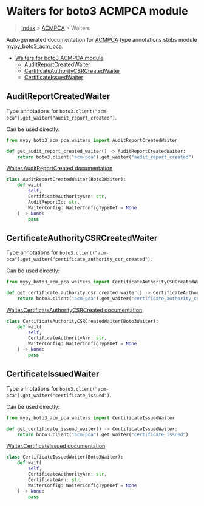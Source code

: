 # Waiters for boto3 ACMPCA module

> [Index](../index.md) > [ACMPCA](./index.md) > Waiters

Auto-generated documentation for [ACMPCA](https://boto3.amazonaws.com/v1/documentation/api/latest/reference/services/acm-pca.html#ACMPCA)
type annotations stubs module [mypy_boto3_acm_pca](https://pypi.org/project/mypy-boto3-acm-pca/).

- [Waiters for boto3 ACMPCA module](#waiters-for-boto3-acmpca-module)
  - [AuditReportCreatedWaiter](#auditreportcreatedwaiter)
  - [CertificateAuthorityCSRCreatedWaiter](#certificateauthoritycsrcreatedwaiter)
  - [CertificateIssuedWaiter](#certificateissuedwaiter)

## AuditReportCreatedWaiter

Type annotations for `boto3.client("acm-pca").get_waiter("audit_report_created")`.

Can be used directly:

```python
from mypy_boto3_acm_pca.waiters import AuditReportCreatedWaiter

def get_audit_report_created_waiter() -> AuditReportCreatedWaiter:
    return boto3.client("acm-pca").get_waiter("audit_report_created")
```

[Waiter.AuditReportCreated documentation](https://boto3.amazonaws.com/v1/documentation/api/latest/reference/services/acm-pca.html#ACMPCA.Waiter.AuditReportCreated)

```python
class AuditReportCreatedWaiter(Boto3Waiter):
    def wait(
        self,
        CertificateAuthorityArn: str,
        AuditReportId: str,
        WaiterConfig: WaiterConfigTypeDef = None
    ) -> None:
        pass
```
## CertificateAuthorityCSRCreatedWaiter

Type annotations for `boto3.client("acm-pca").get_waiter("certificate_authority_csr_created")`.

Can be used directly:

```python
from mypy_boto3_acm_pca.waiters import CertificateAuthorityCSRCreatedWaiter

def get_certificate_authority_csr_created_waiter() -> CertificateAuthorityCSRCreatedWaiter:
    return boto3.client("acm-pca").get_waiter("certificate_authority_csr_created")
```

[Waiter.CertificateAuthorityCSRCreated documentation](https://boto3.amazonaws.com/v1/documentation/api/latest/reference/services/acm-pca.html#ACMPCA.Waiter.CertificateAuthorityCSRCreated)

```python
class CertificateAuthorityCSRCreatedWaiter(Boto3Waiter):
    def wait(
        self,
        CertificateAuthorityArn: str,
        WaiterConfig: WaiterConfigTypeDef = None
    ) -> None:
        pass
```
## CertificateIssuedWaiter

Type annotations for `boto3.client("acm-pca").get_waiter("certificate_issued")`.

Can be used directly:

```python
from mypy_boto3_acm_pca.waiters import CertificateIssuedWaiter

def get_certificate_issued_waiter() -> CertificateIssuedWaiter:
    return boto3.client("acm-pca").get_waiter("certificate_issued")
```

[Waiter.CertificateIssued documentation](https://boto3.amazonaws.com/v1/documentation/api/latest/reference/services/acm-pca.html#ACMPCA.Waiter.CertificateIssued)

```python
class CertificateIssuedWaiter(Boto3Waiter):
    def wait(
        self,
        CertificateAuthorityArn: str,
        CertificateArn: str,
        WaiterConfig: WaiterConfigTypeDef = None
    ) -> None:
        pass
```